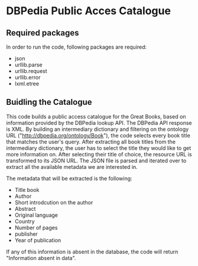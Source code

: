 # DBPedia Public Acces Catalogue

## Required packages

In order to run the code, following packages are required: 

* json
* urllib.parse
* urllib.request
* urllib.error
* lxml.etree

## Buidling the Catalogue

This code builds a public access catalogue for the Great Books, based on information provided by the DBPedia lookup API. The DBPedia API response is XML. By building an intermediary dictionary and filtering on the ontology URL ("http://dbpedia.org/ontology/Book"), the code selects every book title that matches the user's query. After extracting all book titles from the intermediary dictionary, the user has to select the title they would like to get more information on. After selecting their title of choice, the resource URL is transformed to its JSON URL. The JSON file is parsed and iterated over to extract all the available metadata we are interested in.

The metadata that will be extracted is the following:
* Title book
* Author
* Short introdcution on the author
* Abstract
* Original language
* Country
* Number of pages
* publisher
* Year of publication

If any of this information is absent in the database, the code will return "Information absent in data".


```python

```
